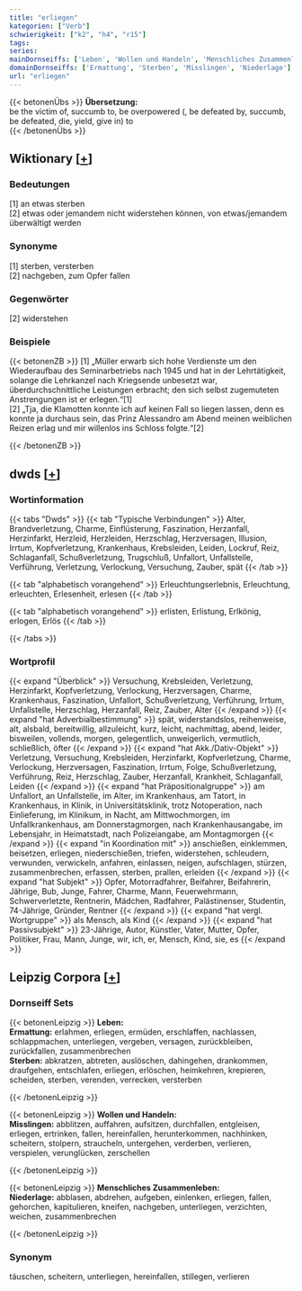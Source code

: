 ```yaml
---
title: "erliegen"
kategorien: ["Verb"]
schwierigkeit: ["k2", "h4", "r15"]
tags:
series:
mainDornseiffs: ['Leben', 'Wollen und Handeln', 'Menschliches Zusammenleben']
domainDornseiffs: ['Ermattung', 'Sterben', 'Misslingen', 'Niederlage']
url: "erliegen"
---
```


{{< betonenÜbs >}}
**Übersetzung:**  
be the victim of, succumb to, be overpowered (, be defeated by, succumb, be defeated, die, yield, give in) to  
{{< /betonenÜbs >}}

## Wiktionary [[+](https://de.wiktionary.org/wiki/erliegen)]

### Bedeutungen
[1] an etwas sterben  
[2] etwas oder jemandem nicht widerstehen können, von etwas/jemandem überwältigt werden  

### Synonyme
[1] sterben, versterben  
[2] nachgeben, zum Opfer fallen  

### Gegenwörter
[2] widerstehen  

### Beispiele
{{< betonenZB >}}
[1] „Müller erwarb sich hohe Verdienste um den Wiederaufbau des Seminarbetriebs nach 1945 und hat in der Lehrtätigkeit, solange die Lehrkanzel nach Kriegsende unbesetzt war, überdurchschnittliche Leistungen erbracht; den sich selbst zugemuteten Anstrengungen ist er erlegen.“[1]  
[2] „Tja, die Klamotten konnte ich auf keinen Fall so liegen lassen, denn es konnte ja durchaus sein, das Prinz Alessandro am Abend meinen weiblichen Reizen erlag und mir willenlos ins Schloss folgte.“[2]  

{{< /betonenZB >}}


## dwds [[+](https://www.dwds.de/wb/erliegen)]

### Wortinformation
{{< tabs "Dwds" >}}
{{< tab "Typische Verbindungen" >}}
Alter, Brandverletzung, Charme, Einflüsterung, Faszination, Herzanfall, Herzinfarkt, Herzleid, Herzleiden, Herzschlag, Herzversagen, Illusion, Irrtum, Kopfverletzung, Krankenhaus, Krebsleiden, Leiden, Lockruf, Reiz, Schlaganfall, Schußverletzung, Trugschluß, Unfallort, Unfallstelle, Verführung, Verletzung, Verlockung, Versuchung, Zauber, spät
{{< /tab >}}

{{< tab "alphabetisch vorangehend" >}}
Erleuchtungserlebnis, Erleuchtung, erleuchten, Erlesenheit, erlesen
{{< /tab >}}

{{< tab "alphabetisch vorangehend" >}}
erlisten, Erlistung, Erlkönig, erlogen, Erlös
{{< /tab >}}

{{< /tabs >}}

### Wortprofil
{{< expand "Überblick" >}} Versuchung, Krebsleiden, Verletzung, Herzinfarkt, Kopfverletzung, Verlockung, Herzversagen, Charme, Krankenhaus, Faszination, Unfallort, Schußverletzung, Verführung, Irrtum, Unfallstelle, Herzschlag, Herzanfall, Reiz, Zauber, Alter {{< /expand >}}
{{< expand "hat Adverbialbestimmung" >}} spät, widerstandslos, reihenweise, alt, alsbald, bereitwillig, allzuleicht, kurz, leicht, nachmittag, abend, leider, bisweilen, vollends, morgen, gelegentlich, unweigerlich, vermutlich, schließlich, öfter {{< /expand >}}
{{< expand "hat Akk./Dativ-Objekt" >}} Verletzung, Versuchung, Krebsleiden, Herzinfarkt, Kopfverletzung, Charme, Verlockung, Herzversagen, Faszination, Irrtum, Folge, Schußverletzung, Verführung, Reiz, Herzschlag, Zauber, Herzanfall, Krankheit, Schlaganfall, Leiden {{< /expand >}}
{{< expand "hat Präpositionalgruppe" >}} am Unfallort, an Unfallstelle, im Alter, im Krankenhaus, am Tatort, in Krankenhaus, in Klinik, in Universitätsklinik, trotz Notoperation, nach Einlieferung, im Klinikum, in Nacht, am Mittwochmorgen, im Unfallkrankenhaus, am Donnerstagmorgen, nach Krankenhausangabe, im Lebensjahr, in Heimatstadt, nach Polizeiangabe, am Montagmorgen {{< /expand >}}
{{< expand "in Koordination mit" >}} anschießen, einklemmen, beisetzen, erliegen, niederschießen, triefen, widerstehen, schleudern, verwunden, verwickeln, anfahren, einlassen, neigen, aufschlagen, stürzen, zusammenbrechen, erfassen, sterben, prallen, erleiden {{< /expand >}}
{{< expand "hat Subjekt" >}} Opfer, Motorradfahrer, Beifahrer, Beifahrerin, Jährige, Bub, Junge, Fahrer, Charme, Mann, Feuerwehrmann, Schwerverletzte, Rentnerin, Mädchen, Radfahrer, Palästinenser, Studentin, 74-Jährige, Gründer, Rentner {{< /expand >}}
{{< expand "hat vergl. Wortgruppe" >}} als Mensch, als Kind {{< /expand >}}
{{< expand "hat Passivsubjekt" >}} 23-Jährige, Autor, Künstler, Vater, Mutter, Opfer, Politiker, Frau, Mann, Junge, wir, ich, er, Mensch, Kind, sie, es {{< /expand >}}

## Leipzig Corpora [[+](https://corpora.uni-leipzig.de/en/res?word=erliegen&corpusId=deu_newscrawl-public_2018)]

### Dornseiff Sets
{{< betonenLeipzig >}}
**Leben:**  
**Ermattung:** erlahmen, erliegen, ermüden, erschlaffen, nachlassen, schlappmachen, unterliegen, vergeben, versagen, zurückbleiben, zurückfallen, zusammenbrechen  
**Sterben:** abkratzen, abtreten, auslöschen, dahingehen, drankommen, draufgehen, entschlafen, erliegen, erlöschen, heimkehren, krepieren, scheiden, sterben, verenden, verrecken, versterben  

{{< /betonenLeipzig >}}


{{< betonenLeipzig >}}
**Wollen und Handeln:**  
**Misslingen:** abblitzen, auffahren, aufsitzen, durchfallen, entgleisen, erliegen, ertrinken, fallen, hereinfallen, herunterkommen, nachhinken, scheitern, stolpern, straucheln, untergehen, verderben, verlieren, verspielen, verunglücken, zerschellen  

{{< /betonenLeipzig >}}


{{< betonenLeipzig >}}
**Menschliches Zusammenleben:**  
**Niederlage:** abblasen, abdrehen, aufgeben, einlenken, erliegen, fallen, gehorchen, kapitulieren, kneifen, nachgeben, unterliegen, verzichten, weichen, zusammenbrechen  

{{< /betonenLeipzig >}}

### Synonym
täuschen, scheitern, unterliegen, hereinfallen, stillegen, verlieren

